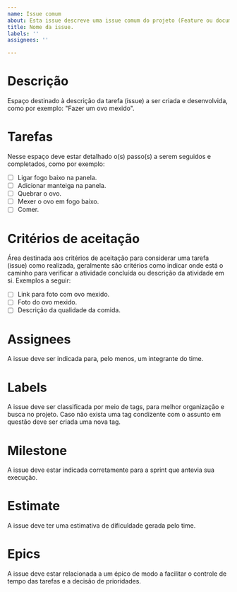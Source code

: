 ```yaml
---
name: Issue comum
about: Esta issue descreve uma issue comum do projeto (Feature ou documentação)
title: Nome da issue.
labels: ''
assignees: ''

---
```


# Descrição
Espaço destinado à descrição da tarefa (issue) a ser criada e desenvolvida, como por exemplo: "Fazer um ovo mexido".

# Tarefas
Nesse espaço deve estar detalhado o(s) passo(s) a serem seguidos e completados, como por exemplo:
- [ ] Ligar fogo baixo na panela.
- [ ] Adicionar manteiga na panela.
- [ ] Quebrar o ovo.
- [ ] Mexer o ovo em fogo baixo.
- [ ] Comer.

# Critérios de aceitação
Área destinada aos critérios de aceitação para considerar uma tarefa (issue) como realizada, geralmente são critérios como indicar onde está o caminho para verificar a atividade concluída ou descrição da atividade em si. Exemplos a seguir:
- [ ] Link para foto com ovo mexido.
- [ ] Foto do ovo mexido.
- [ ] Descrição da qualidade da comida.

# Assignees
A issue deve ser indicada para, pelo menos, um integrante do time.

# Labels
A issue deve ser classificada por meio de tags, para melhor organização e busca no projeto. Caso não exista uma tag condizente com o assunto em questão deve ser criada uma nova tag.

# Milestone
A issue deve estar indicada corretamente para a sprint que antevia sua execução.

# Estimate
A issue deve ter uma estimativa de dificuldade gerada pelo time.

# Epics
A issue deve estar relacionada a um épico de modo a facilitar o controle de tempo das tarefas e a decisão de prioridades.

